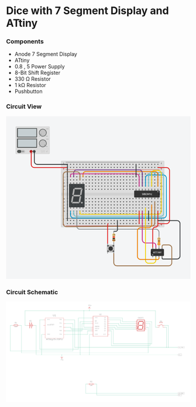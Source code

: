 # Dice with 7 Segment Display and ATtiny

### Components
- Anode 7 Segment Display
- ATtiny
- 0.8 , 5 Power Supply
-  8-Bit Shift Register
- 330 Ω Resistor
- 1 kΩ Resistor
-  Pushbutton

### Circuit View
![alt text](circuit.png)

### Circuit Schematic
![alt text](circuit_schematic.png)